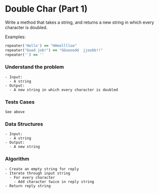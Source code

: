 # Double Char (Part 1)

Write a method that takes a string, and returns a new string in which every character is doubled.

Examples:

```ruby
repeater('Hello') == "HHeelllloo"
repeater("Good job!") == "GGoooodd  jjoobb!!"
repeater('') == ''
```



### Understand the problem

```
- Input:
  - A string
- Output:
  - A new string in which every character is doubled
```

### Tests Cases

```
See above
```

### Data Structures

```
- Input:
  - A string
- Output:
  - A new string
```

### Algorithm

```
- Create an empty string for reply
- Iterate through input string
  - For every character
    - Add character twice in reply string
- Return reply string
```

